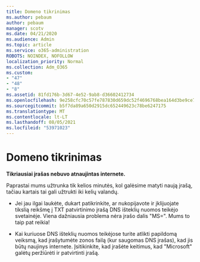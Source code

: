 ```yaml
---
title: Domeno tikrinimas
ms.author: pebaum
author: pebaum
manager: scotv
ms.date: 04/21/2020
ms.audience: Admin
ms.topic: article
ms.service: o365-administration
ROBOTS: NOINDEX, NOFOLLOW
localization_priority: Normal
ms.collection: Adm_O365
ms.custom:
- "47"
- "48"
- "8"
ms.assetid: 81fd176b-3d67-4e52-9ab8-d36602412734
ms.openlocfilehash: 9e258cfc70c57fe787830d659dc52f4696768bea164d3be9ce7bcb9e7123c5a9
ms.sourcegitcommit: b5f7da89a650d2915dc652449623c78be6247175
ms.translationtype: MT
ms.contentlocale: lt-LT
ms.lasthandoff: 08/05/2021
ms.locfileid: "53971023"
---
```

# <a name="verify-your-domain"></a>Domeno tikrinimas

 **Tikriausiai įrašas nebuvo atnaujintas internete.**
  
Paprastai mums užtrunka tik kelios minutės, kol galėsime matyti naują įrašą, tačiau kartais tai gali užtrukti iki kelių valandų. 
  
- Jei jau ilgai laukėte, dukart patikrinkite, ar nukopijavote ir įklijuojate tikslią reikšmę į TXT patvirtinimo įrašą DNS išteklių nuomos teikėjo svetainėje. Viena dažniausia problema nėra įrašo dalis "MS=". Mums to taip pat reikia!

- Kai kuriuose DNS išteklių nuomos teikėjose turite atlikti papildomą veiksmą, kad įrašytumėte zonos failą (kur saugomas DNS įrašas), kad jis būtų naujinys internete. Įsitikinkite, kad įrašėte keitimus, kad "Microsoft" galėtų peržiūrėti ir patvirtinti įrašą.
